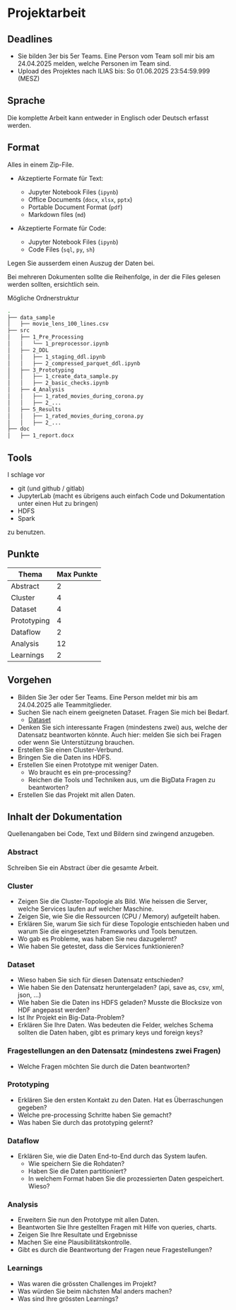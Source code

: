 # Projektarbeit

## Deadlines

- Sie bilden 3er bis 5er Teams. Eine Person vom Team soll mir bis am 24.04.2025 melden, welche Personen im Team sind.
- Upload des Projektes nach ILIAS bis: So 01.06.2025 23:54:59.999 (MESZ)

## Sprache

Die komplette Arbeit kann entweder in Englisch oder Deutsch erfasst werden.

## Format

Alles in einem Zip-File.

- Akzeptierte Formate für Text:

  - Jupyter Notebook Files (`ipynb`)
  - Office Documents (`docx`, `xlsx`, `pptx`)
  - Portable Document Format (`pdf`)
  - Markdown files (`md`)

- Akzeptierte Formate für Code:
  - Jupyter Notebook Files (`ipynb`)
  - Code Files (`sql`, `py`, `sh`)

Legen Sie ausserdem einen Auszug der Daten bei.

Bei mehreren Dokumenten sollte die Reihenfolge, in der die Files gelesen werden sollten, ersichtlich sein.

Mögliche Ordnerstruktur

```bash
.
├── data_sample
│   ├── movie_lens_100_lines.csv
├── src
│   ├── 1_Pre_Processing
│   │   └── 1_preprocessor.ipynb
│   ├── 2_DDL
│   │   ├── 1_staging_ddl.ipynb
│   │   ├── 2_compressed_parquet_ddl.ipynb
│   ├── 3_Prototyping
│   │   ├── 1_create_data_sample.py
│   │   ├── 2_basic_checks.ipynb
│   ├── 4_Analysis
│   │   ├── 1_rated_movies_during_corona.py
│   │   ├── 2_...
│   ├── 5_Results
│   │   ├── 1_rated_movies_during_corona.py
│   │   ├── 2_...
├── doc
│   ├── 1_report.docx
```

## Tools

I schlage vor

- git (und github / gitlab)
- JupyterLab (macht es übrigens auch einfach Code und Dokumentation unter einen Hut zu bringen)
- HDFS
- Spark

zu benutzen.

## Punkte

| Thema       | Max Punkte |
| ----------- | ---------- |
| Abstract    | 2          |
| Cluster     | 4          |
| Dataset     | 4          |
| Prototyping | 4          |
| Dataflow    | 2          |
| Analysis    | 12         |
| Learnings   | 2          |

## Vorgehen

- Bilden Sie 3er oder 5er Teams. Eine Person meldet mir bis am 24.04.2025 alle Teammitglieder.
- Suchen Sie nach einem geeigneten Dataset. Fragen Sie mich bei Bedarf.
  - [Dataset](./dataset_ideas.md)
- Denken Sie sich interessante Fragen (mindestens zwei) aus, welche der Datensatz beantworten könnte. Auch hier: melden Sie sich bei Fragen oder wenn Sie Unterstützung brauchen.
- Erstellen Sie einen Cluster-Verbund.
- Bringen Sie die Daten ins HDFS.
- Erstellen Sie einen Prototype mit weniger Daten.
  - Wo braucht es ein pre-processing?
  - Reichen die Tools und Techniken aus, um die BigData Fragen zu beantworten?
- Erstellen Sie das Projekt mit allen Daten.

## Inhalt der Dokumentation

Quellenangaben bei Code, Text und Bildern sind zwingend anzugeben.

### Abstract

Schreiben Sie ein Abstract über die gesamte Arbeit.

### Cluster

- Zeigen Sie die Cluster-Topologie als Bild. Wie heissen die Server, welche Services laufen auf welcher Maschine.
- Zeigen Sie, wie Sie die Ressourcen (CPU / Memory) aufgeteilt haben.
- Erklären Sie, warum Sie sich für diese Topologie entschieden haben und warum Sie die eingesetzten Frameworks und Tools benutzen.
- Wo gab es Probleme, was haben Sie neu dazugelernt?
- Wie haben Sie getestet, dass die Services funktionieren?

### Dataset

- Wieso haben Sie sich für diesen Datensatz entschieden?
- Wie haben Sie den Datensatz heruntergeladen? (api, save as, csv, xml, json, ...)
- Wie haben Sie die Daten ins HDFS geladen? Musste die Blocksize von HDF angepasst werden?
- Ist Ihr Projekt ein Big-Data-Problem?
- Erklären Sie Ihre Daten. Was bedeuten die Felder, welches Schema sollten die Daten haben, gibt es primary keys und foreign keys?

### Fragestellungen an den Datensatz (mindestens zwei Fragen)

- Welche Fragen möchten Sie durch die Daten beantworten?

### Prototyping

- Erklären Sie den ersten Kontakt zu den Daten. Hat es Überraschungen gegeben?
- Welche pre-processing Schritte haben Sie gemacht?
- Was haben Sie durch das prototyping gelernt?

### Dataflow

- Erklären Sie, wie die Daten End-to-End durch das System laufen.
  - Wie speichern Sie die Rohdaten?
  - Haben Sie die Daten partitioniert?
  - In welchem Format haben Sie die prozessierten Daten gespeichert. Wieso?

### Analysis

- Erweitern Sie nun den Prototype mit allen Daten.
- Beantworten Sie Ihre gestellten Fragen mit Hilfe von queries, charts.
- Zeigen Sie Ihre Resultate und Ergebnisse
- Machen Sie eine Plausibilitätskontrolle.
- Gibt es durch die Beantwortung der Fragen neue Fragestellungen?

### Learnings

- Was waren die grössten Challenges im Projekt?
- Was würden Sie beim nächsten Mal anders machen?
- Was sind Ihre grössten Learnings?
